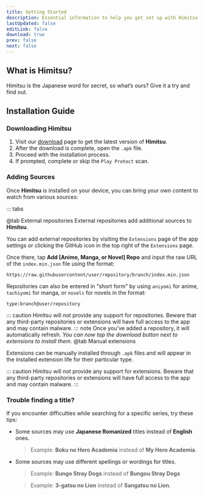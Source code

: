 ```yaml
---
title: Getting Started
description: Essential information to help you get set up with Himitsu.
lastUpdated: false
editLink: false
download: true
prev: false
next: false
---
```


## What is Himitsu?
Himitsu is the Japanese word for secret, so what’s ours? Give it a try and find out.

## Installation Guide

### Downloading Himitsu

1. Visit our [download](/download/) page to get the latest version of **Himitsu**.
2. After the download is complete, open the `.apk` file.
3. Proceed with the installation process.
4. If prompted, complete or skip the `Play Protect` scan.

### Adding Sources

Once **Himitsu** is installed on your device, you can bring your own content to watch from various sources:


::: tabs

@tab External repositories
External repositories add additional sources to **Himitsu**. 

You can add external repositories by visiting the `Extensions` page of the app settings or clicking the GitHub icon in the top right of the `Extensions` page. 

Once there, tap **Add [Anime, Manga, or Novel] Repo** and input the raw URL of the `index.min.json` file using the format:

`https://raw.githubusercontent/user/repository/branch/index.min.json`

 Repositories can also be entered in "short form" by using `aniyomi` for anime, `tachiyomi` for manga, or `novels` for novels in the format:

 `type:branch@user/repository`


::: caution
Himitsu will not provide any support for repositories. Beware that any third-party repositories or extensions will have full access to the app and may contain malware.
::: note
Once you've added a repository, it will automatically refresh.
*You can now tap the download button next to extensions to install them.*
@tab Manual extensions

Extensions can be manually installed through `.apk` files and will appear in the installed extension life for their particular type.

::: caution
Himitsu will not provide any support for extensions. Beware that any third-party repositories or extensions will have full access to the app and may contain malware.
:::


### Trouble finding a title?

If you encounter difficulties while searching for a specific series, try these tips:

* Some sources may use **Japanese Romanized** titles instead of **English** ones.
  > Example: **Boku no Hero Academia** instead of **My Hero Academia**.

* Some sources may use different spellings or wordings for titles.
  > Example: **Bungo Stray Dogs** instead of **Bungou Stray Dogs**

  > Example: **3-gatsu no Lion** instead of **Sangatsu no Lion**.